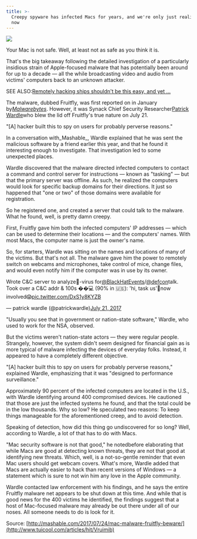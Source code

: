 ```yaml
---
title: >-
  Creepy spyware has infected Macs for years, and we're only just realizing it
  now
---
```


![](http://img2.tuicool.com/eiyy2m3.jpg!web)

Your Mac is not safe. Well, at least not as safe as you think it is.

That's the big takeaway following the detailed investigation of a particularly insidious strain of Apple-focused malware that has potentially been around for up to a decade — all the while broadcasting video and audio from victims' computers back to an unknown attacker.

SEE ALSO:[Remotely hacking ships shouldn't be this easy, and yet ...](http://mashable.com/2017/07/18/hacking-boats-is-fun-and-easy/)

The malware, dubbed Fruitfly, was first reported on in January by[_Malwarebytes_](https://blog.malwarebytes.com/threat-analysis/2017/01/new-mac-backdoor-using-antiquated-code/). However, it was Synack Chief Security Researcher[Patrick Wardle](https://twitter.com/patrickwardle)who blew the lid off Fruitfly's true nature on July 21. 

"\[A\] hacker built this to spy on users for probably perverse reasons."

In a conversation with_Mashable_, Wardle explained that he was sent the malicious software by a friend earlier this year, and that he found it interesting enough to investigate. That investigation led to some unexpected places. 

Wardle discovered that the malware directed infected computers to contact a command and control server for instructions — known as "tasking" — but that the primary server was offline. As such, he realized the computers would look for specific backup domains for their directions. It just so happened that "one or two" of those domains were available for registration.

So he registered one, and created a server that could talk to the malware. What he found, well, is pretty damn creepy.

First, Fruitfly gave him both the infected computers' IP addresses — which can be used to determine their locations — and the computers' names. With most Macs, the computer name is just the owner's name.

So, for starters, Wardle was sitting on the names and locations of many of the victims. But that's not all. The malware gave him the power to remotely switch on webcams and microphones, take control of mice, change files, and would even notify him if the computer was in use by its owner.

Wrote C&C server to analyze:apple:-virus for[@BlackHatEvents](https://twitter.com/BlackHatEvents)/[@defcon](https://twitter.com/defcon)talk. Took over a C&C addr & 100s ��:computer: \(90% in :us:\): 'hi, task us':cop:now involved:scream:[pic.twitter.com/DxS1y8KYZB](https://t.co/DxS1y8KYZB)

— patrick wardle \(@patrickwardle\)[July 21, 2017](https://twitter.com/patrickwardle/status/888322447191097344)

"Usually you see that in government or nation-state software," Wardle, who used to work for the NSA, observed.

But the victims weren't nation-state actors — they were regular people. Strangely, however, the system didn't seem designed for financial gain as is more typical of malware infecting the devices of everyday folks. Instead, it appeared to have a completely different objective.

"\[A\] hacker built this to spy on users for probably perverse reasons," explained Wardle, emphasizing that it was "designed to performance surveillance."

Approximately 90 percent of the infected computers are located in the U.S., with Wardle identifying around 400 compromised devices. He cautioned that those are just the infected systems he found, and that the total could be in the low thousands. Why so low? He speculated two reasons: To keep things manageable for the aforementioned creep, and to avoid detection.

Speaking of detection, how did this thing go undiscovered for so long? Well, according to Wardle, a lot of that has to do with Macs.

"Mac security software is not that good," he notedbefore elaborating that while Macs are good at detecting known threats, they are not that good at identifying new threats. Which, well, is a not-so-gentle reminder that even Mac users should get webcam covers. What's more, Wardle added that Macs are actually easier to hack than recent versions of Windows — a statement which is sure to not win him any love in the Apple community. 

Wardle contacted law enforcement with his findings, and he says the entire Fruitfly malware net appears to be shut down at this time. And while that is good news for the 400 victims he identified, the findings suggest that a host of Mac-focused malware may already be out there under all of our noses. All someone needs to do is look for it.



Source: [http://mashable.com/2017/07/24/mac-malware-fruitfly-beware/](http://www.tuicool.com/articles/hit/Vruimib)

